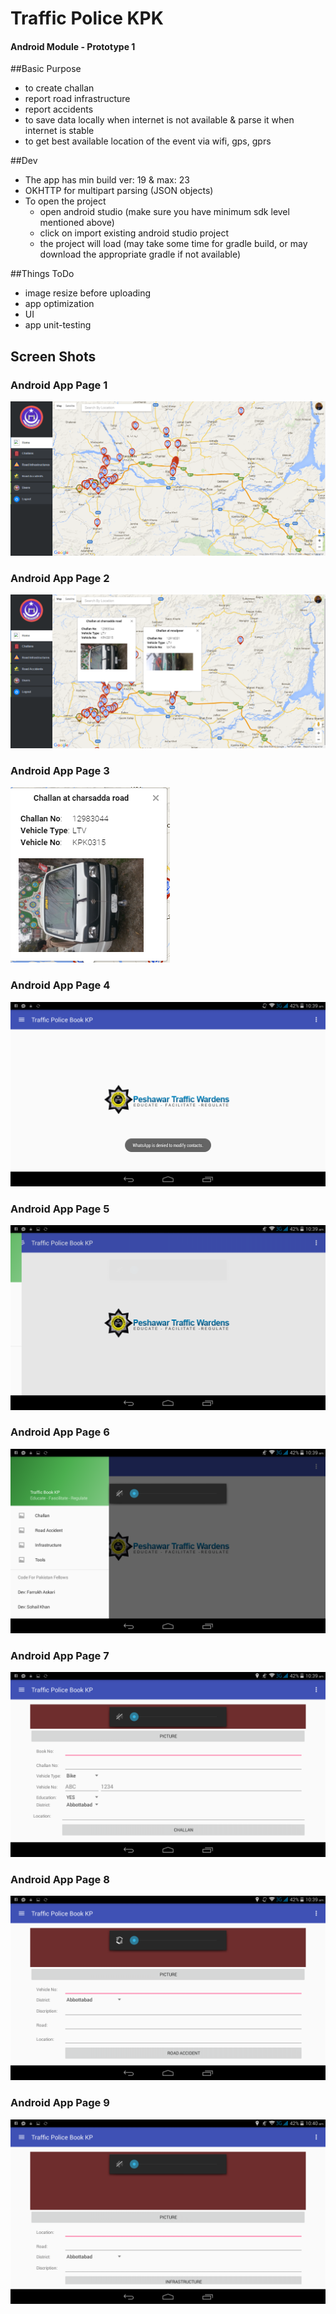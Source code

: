 # Traffic Police KPK 
#### Android Module - Prototype 1

##Basic Purpose
* to create challan
* report road infrastructure
* report accidents
* to save data locally when internet is not available & parse it when internet is stable
* to get best available location of the event via wifi, gps, gprs 

##Dev
* The app has min build ver: 19 & max: 23
* OKHTTP for multipart parsing (JSON objects)
* To open the project
  * open android studio (make sure you have minimum sdk level mentioned above)
  * click on import existing android studio project
  * the project will load (may take some time for gradle build, or may download the appropriate gradle if not available)

##Things ToDo
* image resize before uploading
* app optimization
* UI
* app unit-testing

## Screen Shots

### Android App Page 1
![AndroidApp - HomePage](/screenshots/sc1.PNG?raw=true "AndroidApp - HomePage")

### Android App Page 2
![AndroidApp - HomePage](/screenshots/sc2.PNG?raw=true "AndroidApp - HomePage")

### Android App Page 3
![AndroidApp - HomePage](/screenshots/sc3.PNG?raw=true "AndroidApp - HomePage")

### Android App Page 4
![AndroidApp - HomePage](/screenshots/Screenshot_2016-02-13-10-39-17.png?raw=true "AndroidApp - HomePage")

### Android App Page 5
![AndroidApp - HomePage](/screenshots/Screenshot_2016-02-13-10-39-27.png?raw=true "AndroidApp - HomePage")

### Android App Page 6
![AndroidApp - HomePage](/screenshots/Screenshot_2016-02-13-10-39-37.png?raw=true "AndroidApp - HomePage")

### Android App Page 7
![AndroidApp - HomePage](/screenshots/Screenshot_2016-02-13-10-39-48.png?raw=true "AndroidApp - HomePage")

### Android App Page 8
![AndroidApp - HomePage](/screenshots/Screenshot_2016-02-13-10-40-01.png?raw=true "AndroidApp - HomePage")

### Android App Page 9
![AndroidApp - HomePage](/screenshots/Screenshot_2016-02-13-10-40-12.png?raw=true "AndroidApp - HomePage")

